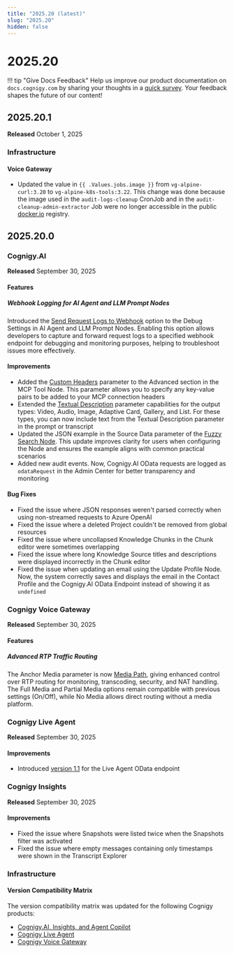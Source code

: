 ```yaml
---
title: "2025.20 (latest)"
slug: "2025.20"
hidden: false
---
```


# 2025.20

!!! tip "Give Docs Feedback"
    Help us improve our product documentation on `docs.cognigy.com` by sharing your thoughts in a [quick survey](https://forms.office.com/e/xnqneVasp2). Your feedback shapes the future of our content!

## 2025.20.1

**Released** October 1, 2025

### Infrastructure

#### Voice Gateway

- Updated the value in `{{ .Values.jobs.image }}` from `vg-alpine-curl:3.20` to `vg-alpine-k8s-tools:3.22`. This change was done because the image used in the `audit-logs-cleanup` CronJob and in the `audit-cleanup-admin-extractor` Job were no longer accessible in the public [docker.io](https://www.docker.com/) registry.

## 2025.20.0

### Cognigy.AI

**Released** September 30, 2025

#### Features

##### Webhook Logging for AI Agent and LLM Prompt Nodes

Introduced the [Send Request Logs to Webhook](../ai/build/node-reference/ai/ai-agent.md) option to the Debug Settings in AI Agent and LLM Prompt Nodes. Enabling this option allows developers to capture and forward request logs to a specified webhook endpoint for debugging and monitoring purposes, helping to troubleshoot issues more effectively.

#### Improvements

- Added the [Custom Headers](../ai/build/node-reference/ai/ai-agent.md) parameter to the Advanced section in the MCP Tool Node. This parameter allows you to specify any key-value pairs to be added to your MCP connection headers
- Extended the [Textual Description](../ai/build/node-reference/basic/say.md) parameter capabilities for the output types: Video, Audio, Image, Adaptive Card, Gallery, and List. For these types, you can now include text from the Textual Description parameter in the prompt or transcript
- Updated the JSON example in the Source Data parameter of the [Fuzzy Search Node](../ai/build/node-reference/ai/fuzzy-search.md). This update improves clarity for users when configuring the Node and ensures the example aligns with common practical scenarios
- Added new audit events. Now, Cognigy.AI OData requests are logged as `odataRequest` in the Admin Center for better transparency and monitoring

#### Bug Fixes

- Fixed the issue where JSON responses weren't parsed correctly when using non-streamed requests to Azure OpenAI
- Fixed the issue where a deleted Project couldn't be removed from global resources
- Fixed the issue where uncollapsed Knowledge Chunks in the Chunk editor were sometimes overlapping
- Fixed the issue where long Knowledge Source titles and descriptions were displayed incorrectly in the Chunk editor
- Fixed the issue when updating an email using the Update Profile Node. Now, the system correctly saves and displays the email in the Contact Profile and the Cognigy.AI OData Endpoint instead of showing it as `undefined`

### Cognigy Voice Gateway

**Released** September 30, 2025

#### Features

##### Advanced RTP Traffic Routing

The Anchor Media parameter is now [Media Path](../ai/build/node-reference/voice/voice-gateway/transfer.md), giving enhanced control over RTP routing for monitoring, transcoding, security, and NAT handling. The Full Media and Partial Media options remain compatible with previous settings (On/Off), while No Media allows direct routing without a media platform. 

### Cognigy Live Agent

**Released** September 30, 2025

#### Improvements

- Introduced [version 1.1](../live-agent/tools/odata-endpoint.md) for the Live Agent OData endpoint

### Cognigy Insights

**Released** September 30, 2025

#### Improvements

- Fixed the issue where Snapshots were listed twice when the Snapshots filter was activated
- Fixed the issue where empty messages containing only timestamps were shown in the Transcript Explorer

### Infrastructure

#### Version Compatibility Matrix

The version compatibility matrix was updated for the following Cognigy products:

- [Cognigy.AI, Insights, and Agent Copilot](../ai/installation/version-compatibility-matrix.md)
- [Cognigy Live Agent](../live-agent/installation/deployment/version-compatibility-matrix.md)
- [Cognigy Voice Gateway](../voice-gateway/installation/version-compatibility-matrix.md)
